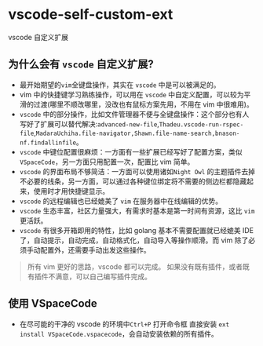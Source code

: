 # vscode-self-custom-ext
vscode 自定义扩展


## 为什么会有 `vscode` 自定义扩展?
- 最开始期望的`vim`全键盘操作，其实在 `vscode` 中是可以被满足的。
- vim 中的快捷键学习熟练操作，可以用在 `vscode` 中自定义配置，可以较为平滑的过渡(哪里不顺改哪里，没改也有鼠标方案先用，不用在 vim 中很难用)。
- `vscode` 中的部分操作，比如文件管理器不便与全键盘操作：这个部分也有人写好了扩展可以替代解决:`advanced-new-file`,`Thadeu.vscode-run-rspec-file`,`MadaraUchiha.file-navigator,Shawn.file-name-search,bnason-nf.findallinfile`。
- `vscode` 中键位配置很麻烦：一方面有一些扩展已经写好了配置方案，类似 `VSpaceCode`，另一方面只用配置一次，配置比 vim 简单。
- `vscode` 的界面布局不够简洁：一方面可以使用诸如`Night Owl` 的主题插件去掉不必要的线条，另一方面，可以通过各种键位绑定将不需要的侧边栏都隐藏起来，使用时才用快捷键显示。
- `vscode` 的远程编辑也已经媲美了 `vim` 在服务器中在线编辑的优势。
- `vscode` 生态丰富，社区力量强大，有需求时基本是第一时间有资源，这比 `vim` 更活跃。
- `vscode` 有很多开箱即用的特性，比如 golang 基本不需要配置就已经媲美 IDE 了，自动提示，自动完成，自动格式化，自动导入等操作顺滑。而 vim 除了必须手动配置外，还需要手动出发这些操作。

> 所有 vim 更好的思路，vscode 都可以完成。
> 如果没有既有插件，或者既有插件不满意，可以自己编写插件完成。

## 使用 VSpaceCode
- 在尽可能的干净的 vscode 的环境中`Ctrl+P` 打开命令框 直接安装 `ext install VSpaceCode.vspacecode`，会自动安装依赖的所有插件。
